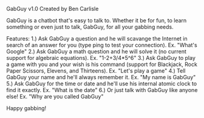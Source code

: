 GabGuy v1.0
Created by Ben Carlisle

GabGuy is a chatbot that's easy to talk to. Whether it be for fun, to learn something or even just to talk, GabGuy, for all your gabbing needs.

Features:
1.) Ask GabGuy a question and he will scavange the Internet in search of an answer for you (type ping to test your connection). Ex. "What's Google"
2.) Ask GabGuy a math question and he will solve it (no current support for algebraic equations). Ex. "1-2+3/4*5^6"
3.) Ask GabGuy to play a game with you and your wish is his command (support for Blackjack, Rock Paper Scissors, Elevens, and Thirteens). Ex. "Let's play a game"
4.) Tell GabGuy your name and he'll always remember it.  Ex. "My name is GabGuy"
5.) Ask GabGuy for the time or date and he'll use his internal atomic clock to find it exactly. Ex. "What is the date"
6.) Or just talk with GabGuy like anyone else!  Ex. "Why are you called GabGuy"

Happy gabbing!
